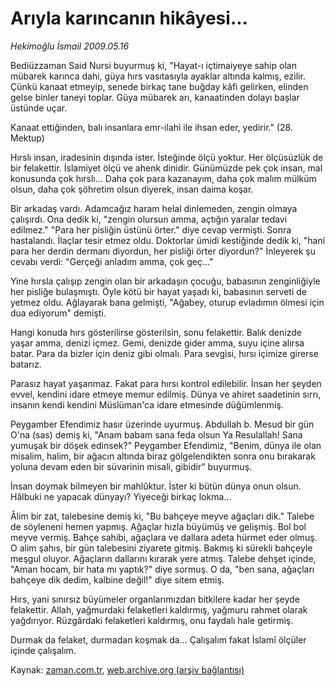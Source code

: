 # Arıyla karıncanın hikâyesi...

*Hekimoğlu İsmail 2009.05.16*

<tr><td class="metin" colspan="2" style="padding-top: 20px; padding-left: 5px; padding-right: 10px;">Bediüzzaman Said Nursi buyurmuş ki, "Hayat-ı içtimaiyeye sahip olan mübarek karınca dahi, güya hırs vasıtasıyla ayaklar altında kalmış, ezilir. Çünkü kanaat etmeyip, senede birkaç tane buğday kâfi gelirken, elinden gelse binler taneyi toplar. Güya mübarek arı, kanaatinden dolayı başlar üstünde uçar.</td></tr><tr><td class="metin" colspan="2" style="padding-top: 20px; padding-left: 5px; padding-right: 10px;"><p> Kanaat ettiğinden, balı insanlara emr-ilahi ile ihsan eder, yedirir." (28. Mektup)
<p>Hırslı insan, iradesinin dışında ister. İsteğinde ölçü yoktur. Her ölçüsüzlük de bir felakettir. İslamiyet ölçü ve ahenk dinidir. Günümüzde pek çok insan, mal konusunda çok hırslı... Daha çok para kazanayım, daha çok malım mülküm olsun, daha çok şöhretim olsun diyerek, insan daima koşar. 
<p>Bir arkadaş vardı. Adamcağız haram helal dinlemeden, zengin olmaya çalışırdı. Ona dedik ki, "zengin olursun amma, açtığın yaralar tedavi edilmez." "Para her pisliğin üstünü örter." diye cevap vermişti. Sonra hastalandı. İlaçlar tesir etmez oldu. Doktorlar ümidi kestiğinde dedik ki, "hani para her derdin dermanı diyordun, her pisliği örter diyordun?" İnleyerek şu cevabı verdi: "Gerçeği anladım amma, çok geç..." 
<p>Yine hırsla çalışıp zengin olan bir arkadaşın çocuğu, babasının zenginliğiyle her pisliğe bulaşmıştı. Öyle kötü bir hayat yaşadı ki, babasının serveti de yetmez oldu. Ağlayarak bana gelmişti, "Ağabey, oturup evladımın ölmesi için dua ediyorum" demişti. 
<p>Hangi konuda hırs gösterilirse gösterilsin, sonu felakettir. Balık denizde yaşar amma, denizi içmez. Gemi, denizde gider amma, suyu içine alırsa batar. Para da bizler için deniz gibi olmalı. Para sevgisi, hırsı içimize girerse batarız. 
<p>Parasız hayat yaşanmaz. Fakat para hırsı kontrol edilebilir. İnsan her şeyden evvel, kendini idare etmeye memur edilmiş. Dünya ve ahiret saadetinin sırrı, insanın kendi kendini Müslüman'ca idare etmesinde düğümlenmiş. 
<p>Peygamber Efendimiz hasır üzerinde uyurmuş. Abdullah b. Mesud bir gün O'na (sas) demiş ki, "Anam babam sana feda olsun Ya Resulallah! Sana yumuşak bir döşek edinsek?" Peygamber Efendimiz, "Benim, dünya ile olan misalim, halim, bir ağacın altında biraz gölgelendikten sonra onu bırakarak yoluna devam eden bir süvarinin misali, gibidir" buyurmuş. 
<p>İnsan doymak bilmeyen bir mahlûktur. İster ki bütün dünya onun olsun. Hâlbuki ne yapacak dünyayı? Yiyeceği birkaç lokma... 
<p>Âlim bir zat, talebesine demiş ki, "Bu bahçeye meyve ağaçları dik." Talebe de söyleneni hemen yapmış. Ağaçlar hızla büyümüş ve gelişmiş. Bol bol meyve vermiş. Bahçe sahibi, ağaçlara ve dallara adeta hürmet eder olmuş. O alim şahıs, bir gün talebesini ziyarete gitmiş. Bakmış ki sürekli bahçeyle meşgul oluyor. Ağaçların dallarını kırarak yere atmış. Talebe dehşet içinde, "Aman hocam, bir hata mı yaptık?" diye sormuş. O da, "ben sana, ağaçları bahçeye dik dedim, kalbine değil!" diye sitem etmiş. 
<p>Hırs, yani sınırsız büyümeler organlarımızdan bitkilere kadar her şeyde felakettir. Allah, yağmurdaki felaketleri kaldırmış, yağmuru rahmet olarak yağdırıyor. Rüzgârdaki felaketleri kaldırmış, onu faydalı hale getirmiş. 
<p>Durmak da felaket, durmadan koşmak da... Çalışalım fakat İslamî ölçüler içinde çalışalım.<br/></p></p></p></p></p></p></p></p></p></p></p></td></tr>

Kaynak: [zaman.com.tr](http://zaman.com.tr/yazar.do?yazino=848482), [web.archive.org (arşiv bağlantısı)](http://web.archive.org/web/20090531222605/http://www.zaman.com.tr:80/yazar.do?yazino=848482)
